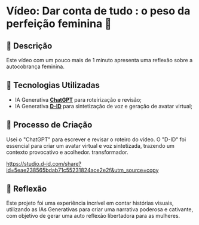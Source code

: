 # Vídeo: Dar conta de tudo : o peso da perfeição feminina 🎥

## 📒 Descrição
Este vídeo com um pouco mais de 1 minuto apresenta uma reflexão sobre a autocobrança feminina.
## 🤖 Tecnologias Utilizadas
- IA Generativa **[ChatGPT](https://chat.openai.com)** para roteirização e revisão;
- IA Generativa **[D-ID](https://www.d-id.com)** para sintetização de voz e geração de avatar virtual;
  

## 🧐 Processo de Criação
Usei o "ChatGPT" para escrever e revisar o roteiro do vídeo. O "D-ID" foi essencial para criar um avatar virtual e voz sintetizada, trazendo um contexto provocativo e acolhedor. transformador.

https://studio.d-id.com/share?id=5eae238565bdab71c55231824ace2e2f&utm_source=copy
## 💭 Reflexão
Este projeto foi uma experiência incrível em contar histórias visuais, utilizando as IAs Generativas para criar uma narrativa poderosa e cativante, com objetivo de gerar uma auto reflexão 
libertadora para as mulheres.
